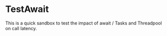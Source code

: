 # TestAwait

This is a quick sandbox to test the impact of await / Tasks and Threadpool on call latency.

